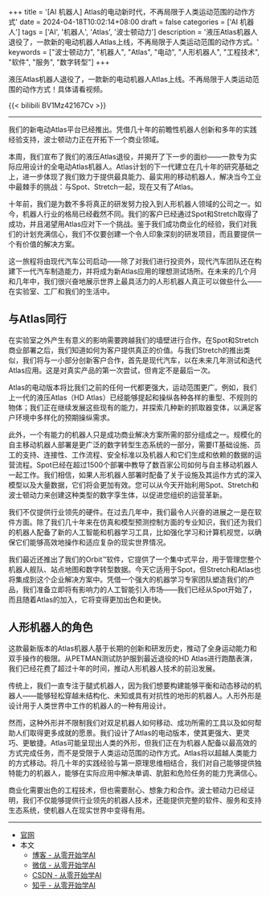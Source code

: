 +++
title = '[AI 机器人] Atlas的电动新时代，不再局限于人类运动范围的动作方式'
date = 2024-04-18T10:02:14+08:00
draft = false
categories = ['AI 机器人']
tags = ['AI', '机器人', 'Atlas', '波士顿动力']
description = '液压Atlas机器人退役了，一款新的电动机器人Atlas上线，不再局限于人类运动范围的动作方式。'
keywords = ["波士顿动力", "机器人", "Atlas", "电动", "人形机器人", "工程技术", "软件", "服务", "数字转型"]
+++

液压Atlas机器人退役了，一款新的电动机器人Atlas上线。不再局限于人类运动范围的动作方式！具体请看视频。

{{< bilibili BV1Mz42167Cv >}}

---

我们的新电动Atlas平台已经推出。凭借几十年的前瞻性机器人创新和多年的实践经验支持，波士顿动力正在开拓下一个商业领域。

本周，我们宣布了我们的液压Atlas退役，并揭开了下一步的面纱——一款专为实际应用设计的全电动Atlas机器人。Atlas计划的下一代建立在几十年的研究基础之上，进一步体现了我们致力于提供最具能力、最实用的移动机器人，解决当今工业中最棘手的挑战：与Spot、Stretch一起，现在又有了Atlas。

十年前，我们是为数不多将真正的研发努力投入到人形机器人领域的公司之一。如今，机器人行业的格局已经截然不同。我们的客户已经通过Spot和Stretch取得了成功，并且渴望用Atlas应对下一个挑战。鉴于我们成功商业化的经验，我们对我们的计划充满信心，我们不仅要创建一个令人印象深刻的研发项目，而且要提供一个有价值的解决方案。

这一旅程将由现代汽车公司启动——除了对我们进行投资外，现代汽车团队还在构建下一代汽车制造能力，并将成为新Atlas应用的理想测试场所。在未来的几个月和几年中，我们很兴奋地展示世界上最具活力的人形机器人真正可以做些什么——在实验室、工厂和我们的生活中。

## 与Atlas同行
在实验室之外产生有意义的影响需要跨越我们的墙壁进行合作。在Spot和Stretch商业部署之后，我们知道如何为客户提供真正的价值。与我们Stretch的推出类似，我们将与一小部分创新客户合作，首先是现代汽车，以在未来几年测试和迭代Atlas应用。这是对真实产品的第一次尝试，但肯定不是最后一次。

Atlas的电动版本将比我们之前的任何一代都更强大，运动范围更广。例如，我们上一代的液压Atlas（HD Atlas）已经能够提起和操纵各种各样的重型、不规则的物体；我们正在继续发展这些现有的能力，并探索几种新的抓取器变体，以满足客户环境中多样化的预期操纵需求。

此外，一个有能力的机器人只是成功商业解决方案所需的部分组成之一。规模化的自主移动机器人部署是更广泛的数字转型生态系统的一部分，需要IT基础设施、员工的支持、连接性、工作流程、安全标准以及机器人和它们生成和依赖的数据的运营流程。Spot已经在超过1500个部署中教导了数百家公司如何与自主移动机器人一起工作。我们相信，如果人形机器人部署时配备了关于设施及其运作方式的深入模型以及大量数据，它们将会更加有效。您可以从今天开始利用Spot、Stretch和波士顿动力来创建这种类型的数字孪生体，以促进您组织的运营革新。

我们不仅提供行业领先的硬件。在过去几年中，我们最令人兴奋的进展之一是在软件方面。除了我们几十年来在仿真和模型预测控制方面的专业知识，我们还为我们的机器人配备了新的人工智能和机器学习工具，比如强化学习和计算机视觉，以确保它们能够高效地操作和适应复杂的现实世界情况。

我们最近还推出了我们的Orbit™软件，它提供了一个集中式平台，用于管理您整个机器人舰队、站点地图和数字转型数据。今天它适用于Spot，但Stretch和Atlas也将集成到这个企业解决方案中。凭借一个强大的机器学习专家团队塑造我们的产品，我们准备立即将有影响力的人工智能引入市场——我们已经从Spot开始了，而且随着Atlas的加入，它将变得更加出色和更快。

## 人形机器人的角色
这款最新版本的Atlas机器人基于长期的创新和研发历史，推动了全身运动能力和双手操作的极限。从PETMAN测试防护服到最近退役的HD Atlas进行跑酷表演，我们已经花费了超过十年的时间，推动人形机器人技术的前沿发展。

传统上，我们一直专注于腿式机器人，因为我们想要构建能够平衡和动态移动的机器人——能够轻松穿越未结构化、未知或具有对抗性的地形的机器人。人形外形是设计用于人类世界中工作的机器人的一种有用设计。

然而，这种外形并不限制我们对双足机器人如何移动、成功所需的工具以及如何帮助人们取得更多成就的愿景。我们设计了Atlas的电动版本，使其更强大、更灵巧、更敏捷。Atlas可能呈现出人类的外形，但我们正在为机器人配备以最高效的方式完成任务，而不是受限于人类运动范围的动作方式。Atlas将以超越人类能力的方式移动。将几十年的实践经验与第一原理思维相结合，我们对自己能够提供独特能力的机器人，能够在实际应用中解决单调、肮脏和危险任务的能力充满信心。

商业化需要出色的工程技术，但也需要耐心、想象力和合作。波士顿动力已经证明，我们不仅能够提供行业领先的机器人技术，还能提供完整的软件、服务和支持生态系统，使机器人在现实世界中变得有用。

---

- [官网](https://bostondynamics.com/blog/electric-new-era-for-atlas/)
- 本文
    - [博客 - 从零开始学AI](https://blog.aihub2022.top/post/bostondynamics-electric-new-era-for-atlas/)
    - [微信 - 从零开始学AI](https://mp.weixin.qq.com/s?__biz=MzA3MDIyNTgzNA==&mid=2649976852&idx=1&sn=a1cacaa683ad92e6bec2bde535ec495b&chksm=86c7cad1b1b043c77b875d0fdcf419d0fe0fbe7e0c8edbc443ff82ecc241670e85587b5530a3#rd)
    - [CSDN - 从零开始学AI](https://blog.csdn.net/mahone3297/article/details/137920220)
    - [知乎 - 从零开始学AI](https://zhuanlan.zhihu.com/p/693185009)
